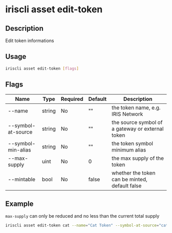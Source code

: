 # iriscli asset edit-token

## Description

Edit token informations

## Usage

```bash
iriscli asset edit-token [flags]
```

## Flags

| Name | Type | Required | Default | Description                                              |
| --------------------| -----  | -------- | -------- | ------------------------------------------------------------------- |
| --name           | string | No | "" | the token name, e.g. IRIS Network |
| --symbol-at-source | string | No | "" | the source symbol of a gateway or external token |
| --symbol-min-alias | string | No | "" | the token symbol minimum alias |
| --max-supply | uint | No | 0 | the max supply of the token |
| --mintable | bool | No | false | whether the token can be minted, default false |

## Example

`max-supply` can only be reduced and no less than the current total supply

```bash
iriscli asset edit-token cat --name="Cat Token" --symbol-at-source="cat" --symbol-min-alias=kitty --max-supply=100000000000 --mintable=true --from=<key-name> --chain-id=irishub --fee=0.4iris --commit
```
